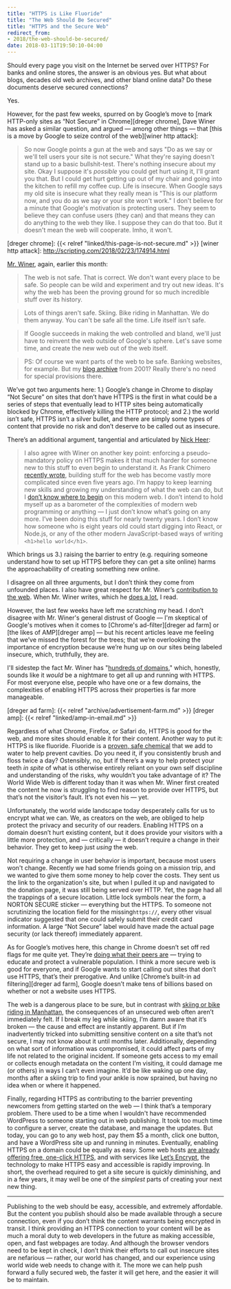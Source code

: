 ```yaml
---
title: "HTTPS is Like Fluoride"
title: "The Web Should Be Secured"
title: "HTTPS and the Secure Web"
redirect_from:
- 2018/the-web-should-be-secured/
date: 2018-03-11T19:50:10-04:00
---
```


Should every page you visit on the Internet be served over HTTPS? For banks and online stores, the answer is an obvious yes. But what about blogs, decades old web archives, and other bland online data? Do these documents deserve secured connections?  

Yes. 

However, for the past few weeks, spurred on by Google’s move to [mark HTTP-only sites as “Not Secure” in Chrome][dreger chrome], Dave Winer has asked a similar question, and argued — among other things — that [this is a move by Google to seize control of the web][winer http attack]:

> So now Google points a gun at the web and says "Do as we say or we'll tell users your site is not secure." What they're saying doesn't stand up to a basic bullshit-test. There's nothing insecure about my site. Okay I suppose it's *possible* you could get hurt using it, I'll grant you that. But I could get hurt getting up out of my chair and going into the kitchen to refill my coffee cup. Life is insecure. When Google says my old site is insecure what they really mean is "This is our platform now, and you do as we say or your site won't work." I don't believe for a minute that Google's motivation is protecting users. They seem to believe they can confuse users (they can) and that means they can do anything to the web they like. I suppose they can do that too. But it doesn't mean the web will cooperate. Imho, it won't.

[dreger chrome]: {{< relref "linked/this-page-is-not-secure.md" >}}
[winer http attack]: http://scripting.com/2018/02/23/174914.html
 
[Mr. Winer][web safe], again, earlier this month: 

> The web is not safe. That is correct. We don't want every place to be safe. So people can be wild and experiment and try out new ideas. It's why the web has been the proving ground for so much incredible stuff over its history.

> Lots of things aren't safe. Skiing. Bike riding in Manhattan. We do them anyway. You can't be safe all the time. Life itself isn't safe.

> If Google succeeds in making the web controlled and bland, we'll just have to reinvent the web outside of Google's sphere. Let's save some time, and create the new web out of the web itself.

> PS: Of course we want parts of the web to be safe. Banking websites, for example. But my [blog archive][winer] from 2001? Really there's no need for special provisions there.

[web safe]: http://scripting.com/2018/03/08/190311.html
[winer]: http://scripting.com/2001/09.html

We’ve got two arguments here: 1.) Google’s change in Chrome to display “Not Secure” on sites that don’t have HTTPS is the first in what could be a series of steps that eventually lead to HTTP sites being automatically blocked by Chrome, effectively killing the HTTP protocol; and 2.) the world isn’t safe, HTTPS isn’t a silver bullet, and there are simply some types of content that provide no risk and don’t deserve to be called out as insecure. 

There’s an additional argument, tangential and articulated by [Nick Heer][heer]: 

> I also agree with Winer on another key point: enforcing a pseudo-mandatory policy on HTTPS makes it that much harder for someone new to this stuff to even begin to understand it. As Frank Chimero [recently wrote][chimero], building stuff for the web has become vastly more complicated since even five years ago. I’m happy to keep learning new skills and growing my understanding of what the web can do, but I [don’t know where to begin][heer begin] on this modern web. I don’t intend to hold myself up as a barometer of the complexities of modern web programming or anything — I just don’t know what’s going on any more. I’ve been doing this stuff for nearly twenty years. I don’t know how someone who is eight years old could start digging into React, or Node.js, or any of the other modern JavaScript-based ways of writing `<h1>hello world</h1>`.

[heer]: https://pxlnv.com/blog/surfing-the-insecure-web/
[chimero]: https://frankchimero.com/writing/everything-easy-is-hard-again/
[heer begin]: https://pxlnv.com/linklog/everything-easy-is-hard-again/

Which brings us 3.) raising the barrier to entry (e.g. requiring someone understand how to set up HTTPS before they can get a site online) harms the approachability of creating something new online. 

I disagree on all three arguments, but I don’t think they come from unfounded places. I also have great respect for Mr. Winer’s [contribution to the web][winer wiki]. When Mr. Winer writes, which he [does a lot][scripting], I read. 

[winer wiki]: https://en.wikipedia.org/wiki/Dave_Winer
[scripting]: http://scripting.com

However, the last few weeks have left me scratching my head. I don’t disagree with Mr. Winer's general distrust of Google — I'm skeptical of Google's motives when it comes to [Chrome's ad-filter][dreger ad farm] or [the likes of AMP][dreger amp] — but his recent articles leave me feeling that we’ve missed the forest for the trees; that we’re overlooking the importance of encryption because we’re hung up on our sites being labeled insecure, which, truthfully, they are.  

<aside>
I'll sidestep the fact Mr. Winer has "<a href='http://scripting.com/2018/02/23/174914.html#a180341'>hundreds of domains</a>," which, honestly, sounds like it <em>would</em> be a nightmare to get all up and running with HTTPS. For most everyone else, people who have one or a few domains, the complexities of enabling HTTPS across their properties is far more manageable. 
</aside>

[dreger ad farm]: {{< relref "archive/advertisement-farm.md" >}}
[dreger amp]: {{< relref "linked/amp-in-email.md" >}}

Regardless of what Chrome, Firefox, or Safari do, HTTPS is good for the web, and more sites should enable it for their content. Another way to put it: HTTPS is like fluoride. Fluoride is a [proven, safe chemical][cdc] that we add to water to help prevent cavities. Do you need it, if you consistently brush and floss twice a day? Ostensibly, no, but if there’s a way to help protect your teeth *in spite* of what is otherwise entirely reliant on your own self discipline and understanding of the risks, why wouldn’t you take advantage of it? The World Wide Web is different today than it was when Mr. Winer first created the content he now is struggling to find reason to provide over HTTPS, but that’s not the visitor’s fault. It’s not even his — yet. 

Unfortunately, the world wide landscape today desperately calls for us to encrypt what we can. We, as creators on the web, are obliged to help protect the privacy and security of our readers. Enabling HTTPS on a domain doesn’t hurt existing content, but it does provide your visitors with a little more protection, and — critically — it doesn’t require a change in their behavior. They get to keep just *using* the web.

[cdc]: https://www.cdc.gov/fluoridation/basics/index.htm

Not requiring a change in user behavior is important, because most users won't change. Recently we had some friends going on a mission trip, and we wanted to give them some money to help cover the costs. They sent us the link to the organization's site, but when I pulled it up and navigated to the donation page, it was still being served over HTTP. Yet, the page had all the trappings of a secure location. Little lock symbols near the form, a NORTON SECURE sticker — everything but the HTTPS. To someone not scrutinizing the location field for the missing`https://`, every other visual indicator suggested that one could safely submit their credit card information. A large “Not Secure” label would have made the actual page security (or lack thereof) immediately apparent. 

As for Google’s motives here, this change in Chrome doesn’t set off red flags for me quite yet. They’re [doing what their peers are][firefox] — trying to educate and protect a vulnerable population. I think a more secure web is good for everyone, and if Google wants to start calling out sites that don’t use HTTPS, that’s their prerogative. And unlike [Chrome’s built-in ad filtering][dreger ad farm], Google doesn’t make tens of billions based on whether or not a website uses HTTPS. 

[firefox]: https://blog.mozilla.org/security/2017/01/20/communicating-the-dangers-of-non-secure-http/

The web is a dangerous place to be sure, but in contrast with [skiing or bike riding in Manhattan][winer skiing], the consequences of an unsecured web often aren’t immediately felt. If I break my leg while skiing, I’m damn aware that it’s broken — the cause and effect are instantly apparent. But if I’m inadvertently tricked into submitting sensitive content on a site that’s not secure, I may not know about it until months later. Additionally, depending on what sort of information was compromised, it could affect parts of my life not related to the original incident. If someone gets access to my email or collects enough metadata on the content I’m visiting, it could damage me (or others) in ways I can’t even imagine. It’d be like waking up one day, months after a skiing trip to find your ankle is now sprained, but having no idea when or where it happened. 

[winer skiing]: http://this.how/googleAndHttp/#1520523527000

Finally, regarding HTTPS as contributing to the barrier preventing newcomers from getting started on the web — I think that’s a temporary problem. There used to be a time when I wouldn't have recommended WordPress to someone starting out in web publishing. It took too much time to configure a server, create the database, and manage the updates. But today, you can go to any web host, pay them $5 a month, click one button, and have a WordPress site up and running in minutes. Eventually, enabling HTTPS on a domain could be equally as easy. Some web hosts [are already offering free, one-click HTTPS][bluehost], and with services like [Let’s Encrypt][le], the technology to make HTTPS easy and accessible is rapidly improving. In short, the overhead required to get a site secure is quickly diminishing, and in a few years, it may well be one of the *simplest* parts of creating your next new thing. 

[bluehost]: https://my.bluehost.com/hosting/help/free-ssl
[le]: https://letsencrypt.org

---

Publishing to the web should be easy, accessible, and extremely affordable. But the content you publish should also be made available through a secure connection, even if you don’t think the content warrants being encrypted in transit. I think providing an HTTPS connection to your content will be as much a moral duty to web developers in the future as making accessible, open, and fast webpages are today. And although the browser vendors need to be kept in check, I don’t think their efforts to call out insecure sites are nefarious — rather, our world has changed, and our experience using world wide web needs to change with it. The more we can help push forward a fully secured web, the faster it will get here, and the easier it will be to maintain. 